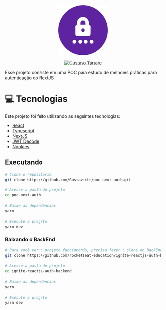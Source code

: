 <p align="center">
   <img src="https://raw.githubusercontent.com/tavareshenrique/ignite-reactjs/main/05-nextauth/public/icon.png" alt="NextAuth" width="160"/>
</p>

<p align="center">
   <a href="https://www.linkedin.com/in/gustavo-tartare/">
      <img alt="Gustavo Tartare" src="https://img.shields.io/badge/-Gustavo Tartare-1693E7?style=flat&logo=Linkedin&logoColor=white" />
   </a>
</p>

Esse projeto consiste em uma POC para estudo de melhores práticas para autenticação co NextJS

# :computer: Tecnologias

Este projeto foi feito utilizando as seguintes tecnologias:

- [React](https://reactjs.org/)
- [Typescript](https://www.typescriptlang.org/)
- [NextJS](https://nextjs.org/)
- [JWT Decode](https://github.com/auth0/jwt-decode#readme)
- [Nookies](https://github.com/maticzav/nookies)

## Executando

```bash
# Clone o repositório
git clone https://github.com/Gustavoctt/poc-next-auth.git

# Acesse a pasta do projeto
cd poc-next-auth

# Baixe as dependências
yarn

# Execute o projeto
yarn dev
```

### Baixando o BackEnd

```bash
# Para você ver o projeto funcionando, precisa fazer o clone do BackEnd da aplicação
git clone https://github.com/rocketseat-education/ignite-reactjs-auth-backend.git

# Acesse a pasta do projeto
cd ignite-reactjs-auth-backend

# Baixe as dependências
yarn

# Execute o projeto
yarn dev
```
